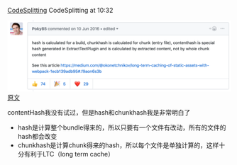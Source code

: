 [CodeSplitting](https://www.youtube.com/watch?v=tnwDajQ2Yms)
CodeSplitting at 10:32

![what_s_difference_between_hash_chunkhash_contenthash](./docImgs/whatsdifferencebetweenhaschunkhashandcontenthash.png)
[原文](https://github.com/webpack-contrib/extract-text-webpack-plugin/issues/153)

contentHash我没有试过，但是hash和chunkhash我是非常明白了
- hash是计算整个bundle得来的，所以只要有一个文件有改动，所有的文件的hash都会改变
- chunkhash是计算chunk得来的hash，所以每个文件是单独计算的，这样十分有利于LTC（long term cache）
